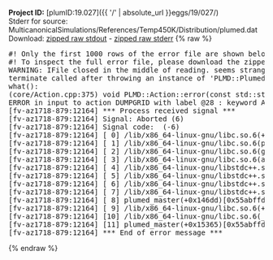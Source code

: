 **Project ID:** [plumID:19.027]({{ '/' | absolute_url }}eggs/19/027/)  
Stderr for source:  MulticanonicalSimulations/References/Temp450K/Distribution/plumed.dat   
Download: [zipped raw stdout](plumed.dat.plumed_master.stdout.txt.zip) - [zipped raw stderr](plumed.dat.plumed_master.stderr.txt.zip) 
{% raw %}
<pre>
#! Only the first 1000 rows of the error file are shown below
#! To inspect the full error file, please download the zipped raw stderr file above
WARNING: IFile closed in the middle of reading. seems strange!
terminate called after throwing an instance of 'PLMD::Plumed::ExceptionError'
what():
(core/Action.cpp:375) void PLMD::Action::error(const std::string&) const
ERROR in input to action DUMPGRID with label @28 : keyword ARG is compulsory for this action
[fv-az1718-879:12164] *** Process received signal ***
[fv-az1718-879:12164] Signal: Aborted (6)
[fv-az1718-879:12164] Signal code:  (-6)
[fv-az1718-879:12164] [ 0] /lib/x86_64-linux-gnu/libc.so.6(+0x45330)[0x7fbfd7045330]
[fv-az1718-879:12164] [ 1] /lib/x86_64-linux-gnu/libc.so.6(pthread_kill+0x11c)[0x7fbfd709eb2c]
[fv-az1718-879:12164] [ 2] /lib/x86_64-linux-gnu/libc.so.6(gsignal+0x1e)[0x7fbfd704527e]
[fv-az1718-879:12164] [ 3] /lib/x86_64-linux-gnu/libc.so.6(abort+0xdf)[0x7fbfd70288ff]
[fv-az1718-879:12164] [ 4] /lib/x86_64-linux-gnu/libstdc++.so.6(+0xa5ff5)[0x7fbfd74a5ff5]
[fv-az1718-879:12164] [ 5] /lib/x86_64-linux-gnu/libstdc++.so.6(+0xbb0da)[0x7fbfd74bb0da]
[fv-az1718-879:12164] [ 6] /lib/x86_64-linux-gnu/libstdc++.so.6(_ZSt10unexpectedv+0x0)[0x7fbfd74a5a55]
[fv-az1718-879:12164] [ 7] /lib/x86_64-linux-gnu/libstdc++.so.6(+0xa5a6f)[0x7fbfd74a5a6f]
[fv-az1718-879:12164] [ 8] plumed_master(+0x146dd)[0x55abffd646dd]
[fv-az1718-879:12164] [ 9] /lib/x86_64-linux-gnu/libc.so.6(+0x2a1ca)[0x7fbfd702a1ca]
[fv-az1718-879:12164] [10] /lib/x86_64-linux-gnu/libc.so.6(__libc_start_main+0x8b)[0x7fbfd702a28b]
[fv-az1718-879:12164] [11] plumed_master(+0x15365)[0x55abffd65365]
[fv-az1718-879:12164] *** End of error message ***
</pre>
{% endraw %}
